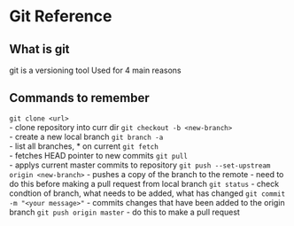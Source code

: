 # Git Reference

## What is git
git is a versioning tool
Used for 4 main reasons

## Commands to remember
`git clone <url>`                 
    - clone repository into curr dir
`git checkout -b <new-branch>`    
    - create a new local branch
`git branch -a`                   
    - list all branches, * on current
`git fetch`                       
    - fetches HEAD pointer to new commits
`git pull`                        
    - applys current master commits to repository
`git push --set-upstream origin <new-branch>`
    - pushes a copy of the branch to the remote
    - need to do this before making a pull request from local branch
`git status`
    - check condtion of branch, what needs to be added, what has changed
`git commit -m "<your message>"`
    - commits changes that have been added to the origin branch
`git push origin master`
    - do this to make a pull request